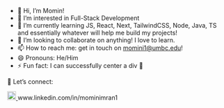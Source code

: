 - 👋 Hi, I’m Momin!
- 👀 I’m interested in Full-Stack Development 
- 🌱 I’m currently learning JS, React, Next, TailwindCSS, Node, Java, TS and essentially whatever will help me build my projects!
- 💞️ I’m looking to collaborate on anything! I love to learn.
- 📫 How to reach me: get in touch on momini1@umbc.edu!
- 😄 Pronouns: He/Him
- ⚡ Fun fact: I can successfully center a div 👀 

🔗 Let’s connect: 

 <a href="www.linkedin.com/in/mominimran1">
<img src="https://upload.wikimedia.org/wikipedia/commons/c/ca/LinkedIn_logo_initials.png" alt="Linkedin" width="20" height="20" >
</a>
 www.linkedin.com/in/mominimran1

<!---
momin-Imran/momin-Imran is a ✨ special ✨ repository because its `README.md` (this file) appears on your GitHub profile.
You can click the Preview link to take a look at your changes.
--->
